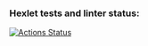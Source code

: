 ### Hexlet tests and linter status:
[![Actions Status](https://github.com/roman-markin/frontend-project-46/actions/workflows/hexlet-check.yml/badge.svg)](https://github.com/roman-markin/frontend-project-46/actions)
